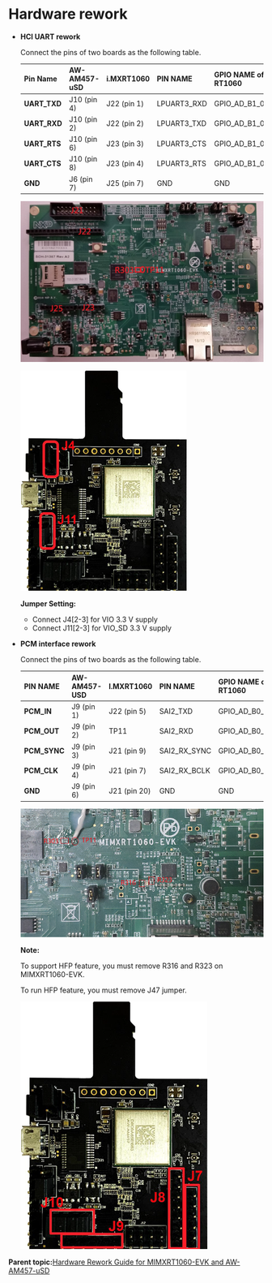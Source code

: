 # Hardware rework

-   **HCI UART rework**

    Connect the pins of two boards as the following table.

    |**Pin Name**|**AW-AM457-uSD**|**i.MXRT1060**|**PIN NAME**|**GPIO NAME of RT1060**|
    |------------|----------------|--------------|------------|-----------------------|
    |**UART\_TXD**|J10 \(pin 4\)|J22 \(pin 1\)|LPUART3\_RXD|GPIO\_AD\_B1\_07|
    |**UART\_RXD**|J10 \(pin 2\)|J22 \(pin 2\)|LPUART3\_TXD|GPIO\_AD\_B1\_06|
    |**UART\_RTS**|J10 \(pin 6\)|J23 \(pin 3\)|LPUART3\_CTS|GPIO\_AD\_B1\_04|
    |**UART\_CTS**|J10 \(pin 8\)|J23 \(pin 4\)|LPUART3\_RTS|GPIO\_AD\_B1\_05|
    |**GND**|J6 \(pin 7\)|J25 \(pin 7\)|GND|GND|

    ![](../images/image1.png "MIMXRT1060-EVK ")

    ![](../images/image2_001.png "AW-AM457-uSD")

    **Jumper Setting:**

    -   Connect J4\[2-3\] for VIO 3.3 V supply
    -   Connect J11\[2-3\] for VIO\_SD 3.3 V supply
-   **PCM interface rework**

    Connect the pins of two boards as the following table.

    |**PIN NAME**|**AW-AM457-USD**|**I.MXRT1060**|**PIN NAME**|**GPIO NAME of RT1060**|
    |------------|----------------|--------------|------------|-----------------------|
    |**PCM\_IN**|J9 \(pin 1\)|J22 \(pin 5\)|SAI2\_TXD|GPIO\_AD\_B0\_09|
    |**PCM\_OUT**|J9 \(pin 2\)|TP11|SAI2\_RXD|GPIO\_AD\_B0\_08|
    |**PCM\_SYNC**|J9 \(pin 3\)|J21 \(pin 9\)|SAI2\_RX\_SYNC|GPIO\_AD\_B0\_07|
    |**PCM\_CLK**|J9 \(pin 4\)|J21 \(pin 7\)|SAI2\_RX\_BCLK|GPIO\_AD\_B0\_06|
    |**GND**|J9 \(pin 6\)|J21 \(pin 20\)|GND|GND|

    ![](../images/image3.png " MIMXRT1060-EVK ")

    **Note:**

    To support HFP feature, you must remove R316 and R323 on MIMXRT1060-EVK.

    To run HFP feature, you must remove J47 jumper.

    ![](../images/image4_002.png "AW-AM457-uSD ")


**Parent topic:**[Hardware Rework Guide for MIMXRT1060-EVK and AW-AM457-uSD](../topics/hardware_rework_guide_for_mimxrt1060-evk_and_aw-am_001.md)

